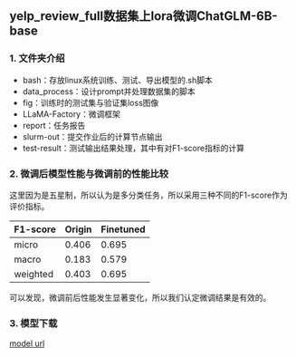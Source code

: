 ## yelp_review_full数据集上lora微调ChatGLM-6B-base
### 1. 文件夹介绍
- bash：存放linux系统训练、测试、导出模型的.sh脚本
- data_process：设计prompt并处理数据集的脚本
- fig：训练时的测试集与验证集loss图像
- LLaMA-Factory：微调框架
- report：任务报告
- slurm-out：提交作业后的计算节点输出
- test-result：测试输出结果处理，其中有对F1-score指标的计算 

### 2. 微调后模型性能与微调前的性能比较
这里因为是五星制，所以认为是多分类任务，所以采用三种不同的F1-score作为评价指标。 

| F1-score    | Origin      | Finetuned   |
| ----------- | ----------- | ----------- |
| micro       | 0.406       | 0.695       |
| macro       | 0.183       | 0.579       |
| weighted    | 0.403       | 0.695       | 

可以发现，微调前后性能发生显著变化，所以我们认定微调结果是有效的。

### 3. 模型下载
[model url](https://huggingface.co/Daxuxu36/Chatglm-6B-base-Finetuning-review-rating)
